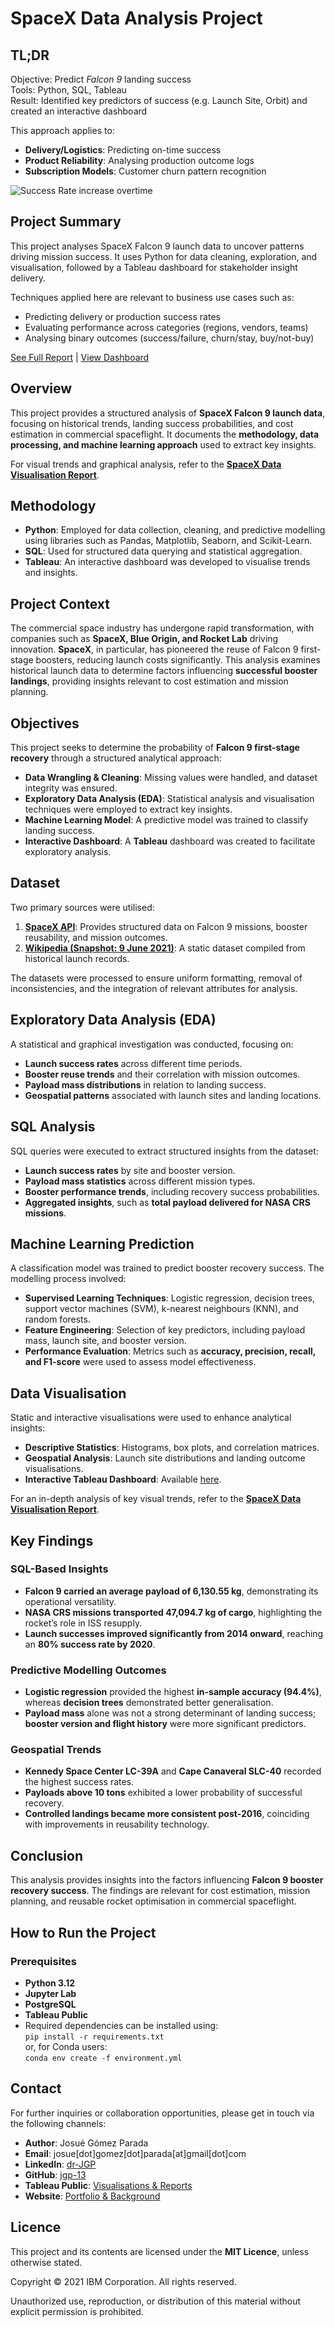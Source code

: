 # SpaceX Data Analysis Project  

## TL;DR

Objective: Predict *Falcon 9* landing success  
Tools: Python, SQL, Tableau  
Result: Identified key predictors of success (e.g. Launch Site, Orbit) and created an interactive dashboard

This approach applies to:
- **Delivery/Logistics**: Predicting on-time success
- **Product Reliability**: Analysing production outcome logs
- **Subscription Models**: Customer churn pattern recognition

![Success Rate increase overtime](./notebooks/figures/l5_year_vs_success_rate.jpg)


## Project Summary

This project analyses SpaceX Falcon 9 launch data to uncover patterns driving mission success. It uses Python for data cleaning, exploration, and visualisation, followed by a Tableau dashboard for stakeholder insight delivery.

Techniques applied here are relevant to business use cases such as:
- Predicting delivery or production success rates
- Evaluating performance across categories (regions, vendors, teams)
- Analysing binary outcomes (success/failure, churn/stay, buy/not-buy)

[See Full Report](./DATA_VISUALISATION_REPORT.md) | [View Dashboard](https://public.tableau.com/app/profile/josuegomezparada/viz/SpaceX_17407674922060/Dashboard1)


## Overview  
This project provides a structured analysis of **SpaceX Falcon 9 launch data**, focusing on historical trends, landing success probabilities, and cost estimation in commercial spaceflight. It documents the **methodology, data processing, and machine learning approach** used to extract key insights.  

For visual trends and graphical analysis, refer to the **[SpaceX Data Visualisation Report](./DATA_VISUALISATION_REPORT.md)**.  


## Methodology  
- **Python**: Employed for data collection, cleaning, and predictive modelling using libraries such as Pandas, Matplotlib, Seaborn, and Scikit-Learn.  
- **SQL**: Used for structured data querying and statistical aggregation.  
- **Tableau**: An interactive dashboard was developed to visualise trends and insights.  

## Project Context  
The commercial space industry has undergone rapid transformation, with companies such as **SpaceX, Blue Origin, and Rocket Lab** driving innovation. **SpaceX**, in particular, has pioneered the reuse of Falcon 9 first-stage boosters, reducing launch costs significantly. This analysis examines historical launch data to determine factors influencing **successful booster landings**, providing insights relevant to cost estimation and mission planning.  

## Objectives  
This project seeks to determine the probability of **Falcon 9 first-stage recovery** through a structured analytical approach:  
- **Data Wrangling & Cleaning**: Missing values were handled, and dataset integrity was ensured.  
- **Exploratory Data Analysis (EDA)**: Statistical analysis and visualisation techniques were employed to extract key insights.  
- **Machine Learning Model**: A predictive model was trained to classify landing success.  
- **Interactive Dashboard**: A **Tableau** dashboard was created to facilitate exploratory analysis.  

## Dataset  
Two primary sources were utilised:  
1. **[SpaceX API](https://api.spacexdata.com/v4/cores/{core['core']})**: Provides structured data on Falcon 9 missions, booster reusability, and mission outcomes.  
2. **[Wikipedia (Snapshot: 9 June 2021)](https://en.wikipedia.org/w/index.php?title=List_of_Falcon_9_and_Falcon_Heavy_launches&oldid=1027686922)**: A static dataset compiled from historical launch records.  

The datasets were processed to ensure uniform formatting, removal of inconsistencies, and the integration of relevant attributes for analysis.  

## Exploratory Data Analysis (EDA)  
A statistical and graphical investigation was conducted, focusing on:  
- **Launch success rates** across different time periods.  
- **Booster reuse trends** and their correlation with mission outcomes.  
- **Payload mass distributions** in relation to landing success.  
- **Geospatial patterns** associated with launch sites and landing locations.  

## SQL Analysis  
SQL queries were executed to extract structured insights from the dataset:  
- **Launch success rates** by site and booster version.  
- **Payload mass statistics** across different mission types.  
- **Booster performance trends**, including recovery success probabilities.  
- **Aggregated insights**, such as **total payload delivered for NASA CRS missions**.  

## Machine Learning Prediction  
A classification model was trained to predict booster recovery success. The modelling process involved:  
- **Supervised Learning Techniques**: Logistic regression, decision trees, support vector machines (SVM), k-nearest neighbours (KNN), and random forests.  
- **Feature Engineering**: Selection of key predictors, including payload mass, launch site, and booster version.  
- **Performance Evaluation**: Metrics such as **accuracy, precision, recall, and F1-score** were used to assess model effectiveness.  

## Data Visualisation  
Static and interactive visualisations were used to enhance analytical insights:  
- **Descriptive Statistics**: Histograms, box plots, and correlation matrices.  
- **Geospatial Analysis**: Launch site distributions and landing outcome visualisations.  
- **Interactive Tableau Dashboard**: Available [here](https://public.tableau.com/views/SpaceX_17407674922060/Dashboard1?:language=en-GB).  

For an in-depth analysis of key visual trends, refer to the **[SpaceX Data Visualisation Report](./SpaceX_Data_Visualisation_Report.md)**.  

## Key Findings  
### SQL-Based Insights  
- **Falcon 9 carried an average payload of 6,130.55 kg**, demonstrating its operational versatility.  
- **NASA CRS missions transported 47,094.7 kg of cargo**, highlighting the rocket’s role in ISS resupply.  
- **Launch successes improved significantly from 2014 onward**, reaching an **80% success rate by 2020**.

### Predictive Modelling Outcomes  
- **Logistic regression** provided the highest **in-sample accuracy (94.4%)**, whereas **decision trees** demonstrated better generalisation.  
- **Payload mass** alone was not a strong determinant of landing success; **booster version and flight history** were more significant predictors.  

### Geospatial Trends  
- **Kennedy Space Center LC-39A** and **Cape Canaveral SLC-40** recorded the highest success rates.  
- **Payloads above 10 tons** exhibited a lower probability of successful recovery.  
- **Controlled landings became more consistent post-2016**, coinciding with improvements in reusability technology.  

## Conclusion  
This analysis provides insights into the factors influencing **Falcon 9 booster recovery success**. The findings are relevant for cost estimation, mission planning, and reusable rocket optimisation in commercial spaceflight.  

## How to Run the Project  
### Prerequisites  
- **Python 3.12**  
- **Jupyter Lab**  
- **PostgreSQL**  
- **Tableau Public**  
- Required dependencies can be installed using:  
  ```pip install -r requirements.txt```  
  or, for Conda users:  
  ```conda env create -f environment.yml```

## Contact  

For further inquiries or collaboration opportunities, please get in touch via the following channels:  

- **Author**: Josué Gómez Parada  
- **Email**: josue[dot]gomez[dot]parada[at]gmail[dot]com
- **LinkedIn**: [dr-JGP](https://www.linkedin.com/in/dr-jgp)  
- **GitHub**: [jgp-13](https://github.com/jgp-13)  
- **Tableau Public**: [Visualisations & Reports](https://public.tableau.com/app/profile/josue.gomez.parada/)  
- **Website**: [Portfolio & Background](https://public.tableau.com/app/profile/josue.gomez.parada/)  

## Licence  

This project and its contents are licensed under the **MIT Licence**, unless otherwise stated.  

Copyright © 2021 IBM Corporation. All rights reserved.  

Unauthorized use, reproduction, or distribution of this material without explicit permission is prohibited.  


